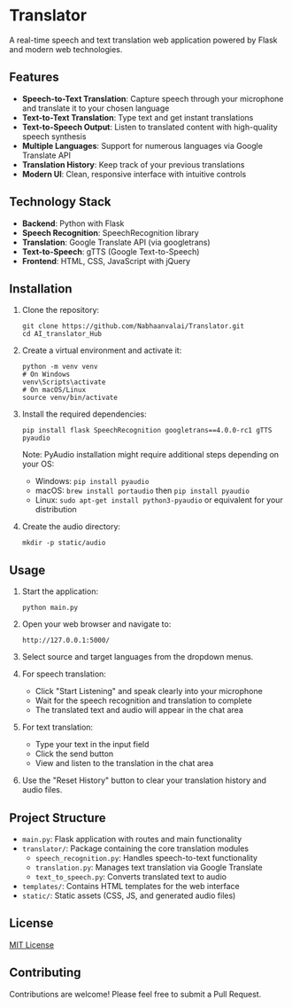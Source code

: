# Translator

A real-time speech and text translation web application powered by Flask and modern web technologies.

## Features

- **Speech-to-Text Translation**: Capture speech through your microphone and translate it to your chosen language
- **Text-to-Text Translation**: Type text and get instant translations
- **Text-to-Speech Output**: Listen to translated content with high-quality speech synthesis
- **Multiple Languages**: Support for numerous languages via Google Translate API
- **Translation History**: Keep track of your previous translations
- **Modern UI**: Clean, responsive interface with intuitive controls

## Technology Stack

- **Backend**: Python with Flask
- **Speech Recognition**: SpeechRecognition library
- **Translation**: Google Translate API (via googletrans)
- **Text-to-Speech**: gTTS (Google Text-to-Speech)
- **Frontend**: HTML, CSS, JavaScript with jQuery

## Installation

1. Clone the repository:
   ```
   git clone https://github.com/Nabhaanvalai/Translator.git
   cd AI_translator_Hub
   ```

2. Create a virtual environment and activate it:
   ```
   python -m venv venv
   # On Windows
   venv\Scripts\activate
   # On macOS/Linux
   source venv/bin/activate
   ```

3. Install the required dependencies:
   ```
   pip install flask SpeechRecognition googletrans==4.0.0-rc1 gTTS pyaudio
   ```

   Note: PyAudio installation might require additional steps depending on your OS:
   - Windows: `pip install pyaudio`
   - macOS: `brew install portaudio` then `pip install pyaudio`
   - Linux: `sudo apt-get install python3-pyaudio` or equivalent for your distribution

4. Create the audio directory:
   ```
   mkdir -p static/audio
   ```

## Usage

1. Start the application:
   ```
   python main.py
   ```

2. Open your web browser and navigate to:
   ```
   http://127.0.0.1:5000/
   ```

3. Select source and target languages from the dropdown menus.

4. For speech translation:
   - Click "Start Listening" and speak clearly into your microphone
   - Wait for the speech recognition and translation to complete
   - The translated text and audio will appear in the chat area

5. For text translation:
   - Type your text in the input field
   - Click the send button
   - View and listen to the translation in the chat area

6. Use the "Reset History" button to clear your translation history and audio files.

## Project Structure

- `main.py`: Flask application with routes and main functionality
- `translator/`: Package containing the core translation modules
  - `speech_recognition.py`: Handles speech-to-text functionality
  - `translation.py`: Manages text translation via Google Translate
  - `text_to_speech.py`: Converts translated text to audio
- `templates/`: Contains HTML templates for the web interface
- `static/`: Static assets (CSS, JS, and generated audio files)

## License

[MIT License](LICENSE)

## Contributing

Contributions are welcome! Please feel free to submit a Pull Request. 